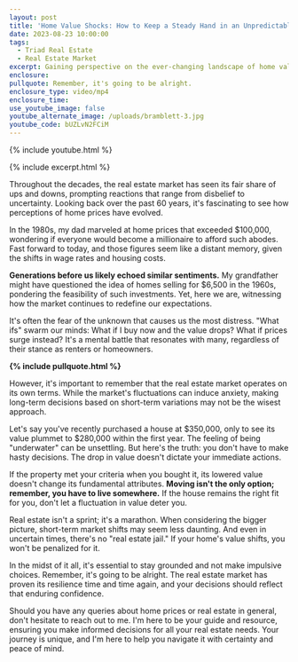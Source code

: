 ```yaml
---
layout: post
title: 'Home Value Shocks: How to Keep a Steady Hand in an Unpredictable Market'
date: 2023-08-23 10:00:00
tags:
  - Triad Real Estate
  - Real Estate Market
excerpt: Gaining perspective on the ever-changing landscape of home values.
enclosure:
pullquote: Remember, it's going to be alright.
enclosure_type: video/mp4
enclosure_time:
use_youtube_image: false
youtube_alternate_image: /uploads/bramblett-3.jpg
youtube_code: bUZLvN2FCiM
---
```

{% include youtube.html %}

{% include excerpt.html %}

Throughout the decades, the real estate market has seen its fair share of ups and downs, prompting reactions that range from disbelief to uncertainty. Looking back over the past 60 years, it's fascinating to see how perceptions of home prices have evolved.

In the 1980s, my dad marveled at home prices that exceeded $100,000, wondering if everyone would become a millionaire to afford such abodes. Fast forward to today, and those figures seem like a distant memory, given the shifts in wage rates and housing costs.

**Generations before us likely echoed similar sentiments.** My grandfather might have questioned the idea of homes selling for $6,500 in the 1960s, pondering the feasibility of such investments. Yet, here we are, witnessing how the market continues to redefine our expectations.

It's often the fear of the unknown that causes us the most distress. "What ifs" swarm our minds: What if I buy now and the value drops? What if prices surge instead? It's a mental battle that resonates with many, regardless of their stance as renters or homeowners.

**{% include pullquote.html %}**

However, it's important to remember that the real estate market operates on its own terms. While the market's fluctuations can induce anxiety, making long-term decisions based on short-term variations may not be the wisest approach.

Let's say you've recently purchased a house at $350,000, only to see its value plummet to $280,000 within the first year. The feeling of being "underwater" can be unsettling. But here's the truth: you don't have to make hasty decisions. The drop in value doesn't dictate your immediate actions.

If the property met your criteria when you bought it, its lowered value doesn't change its fundamental attributes. **Moving isn't the only option; remember, you have to live somewhere.** If the house remains the right fit for you, don't let a fluctuation in value deter you.

Real estate isn't a sprint; it's a marathon. When considering the bigger picture, short-term market shifts may seem less daunting. And even in uncertain times, there's no "real estate jail." If your home's value shifts, you won't be penalized for it.

In the midst of it all, it's essential to stay grounded and not make impulsive choices. Remember, it's going to be alright. The real estate market has proven its resilience time and time again, and your decisions should reflect that enduring confidence.

Should you have any queries about home prices or real estate in general, don't hesitate to reach out to me. I'm here to be your guide and resource, ensuring you make informed decisions for all your real estate needs. Your journey is unique, and I'm here to help you navigate it with certainty and peace of mind.